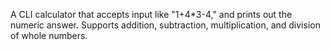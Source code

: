 A CLI calculator that accepts input like "1+4*3-4," and prints out the numeric answer. Supports addition, subtraction, multiplication, and division of whole numbers. 
